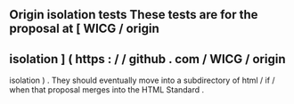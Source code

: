 #
Origin
isolation
tests
These
tests
are
for
the
proposal
at
[
WICG
/
origin
-
isolation
]
(
https
:
/
/
github
.
com
/
WICG
/
origin
-
isolation
)
.
They
should
eventually
move
into
a
subdirectory
of
html
/
if
/
when
that
proposal
merges
into
the
HTML
Standard
.
